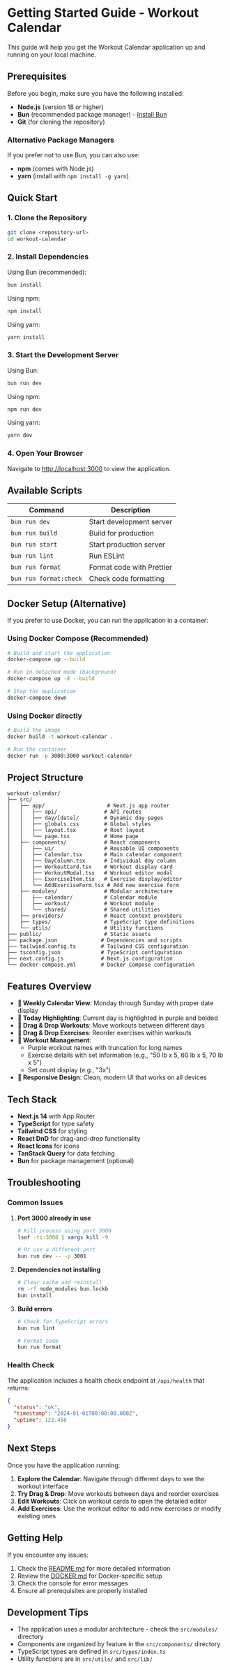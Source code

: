 # Getting Started Guide - Workout Calendar

This guide will help you get the Workout Calendar application up and running on your local machine.

## Prerequisites

Before you begin, make sure you have the following installed:

- **Node.js** (version 18 or higher)
- **Bun** (recommended package manager) - [Install Bun](https://bun.sh/docs/installation)
- **Git** (for cloning the repository)

### Alternative Package Managers

If you prefer not to use Bun, you can also use:
- **npm** (comes with Node.js)
- **yarn** (install with `npm install -g yarn`)

## Quick Start

### 1. Clone the Repository

```bash
git clone <repository-url>
cd workout-calendar
```

### 2. Install Dependencies

Using Bun (recommended):
```bash
bun install
```

Using npm:
```bash
npm install
```

Using yarn:
```bash
yarn install
```

### 3. Start the Development Server

Using Bun:
```bash
bun run dev
```

Using npm:
```bash
npm run dev
```

Using yarn:
```bash
yarn dev
```

### 4. Open Your Browser

Navigate to [http://localhost:3000](http://localhost:3000) to view the application.

## Available Scripts

| Command | Description |
|---------|-------------|
| `bun run dev` | Start development server |
| `bun run build` | Build for production |
| `bun run start` | Start production server |
| `bun run lint` | Run ESLint |
| `bun run format` | Format code with Prettier |
| `bun run format:check` | Check code formatting |

## Docker Setup (Alternative)

If you prefer to use Docker, you can run the application in a container:

### Using Docker Compose (Recommended)

```bash
# Build and start the application
docker-compose up --build

# Run in detached mode (background)
docker-compose up -d --build

# Stop the application
docker-compose down
```

### Using Docker directly

```bash
# Build the image
docker build -t workout-calendar .

# Run the container
docker run -p 3000:3000 workout-calendar
```

## Project Structure

```
workout-calendar/
├── src/
│   ├── app/                    # Next.js app router
│   │   ├── api/               # API routes
│   │   ├── day/[date]/        # Dynamic day pages
│   │   ├── globals.css        # Global styles
│   │   ├── layout.tsx         # Root layout
│   │   └── page.tsx           # Home page
│   ├── components/            # React components
│   │   ├── ui/                # Reusable UI components
│   │   ├── Calendar.tsx       # Main calendar component
│   │   ├── DayColumn.tsx      # Individual day column
│   │   ├── WorkoutCard.tsx    # Workout display card
│   │   ├── WorkoutModal.tsx   # Workout editor modal
│   │   ├── ExerciseItem.tsx   # Exercise display/editor
│   │   └── AddExerciseForm.tsx # Add new exercise form
│   ├── modules/               # Modular architecture
│   │   ├── calendar/          # Calendar module
│   │   ├── workout/           # Workout module
│   │   └── shared/            # Shared utilities
│   ├── providers/             # React context providers
│   ├── types/                 # TypeScript type definitions
│   └── utils/                 # Utility functions
├── public/                    # Static assets
├── package.json              # Dependencies and scripts
├── tailwind.config.ts        # Tailwind CSS configuration
├── tsconfig.json             # TypeScript configuration
├── next.config.js            # Next.js configuration
└── docker-compose.yml        # Docker Compose configuration
```

## Features Overview

- **📅 Weekly Calendar View**: Monday through Sunday with proper date display
- **🎯 Today Highlighting**: Current day is highlighted in purple and bolded
- **🔄 Drag & Drop Workouts**: Move workouts between different days
- **📝 Drag & Drop Exercises**: Reorder exercises within workouts
- **💪 Workout Management**: 
  - Purple workout names with truncation for long names
  - Exercise details with set information (e.g., "50 lb x 5, 60 lb x 5, 70 lb x 5")
  - Set count display (e.g., "3x")
- **📱 Responsive Design**: Clean, modern UI that works on all devices

## Tech Stack

- **Next.js 14** with App Router
- **TypeScript** for type safety
- **Tailwind CSS** for styling
- **React DnD** for drag-and-drop functionality
- **React Icons** for icons
- **TanStack Query** for data fetching
- **Bun** for package management (optional)

## Troubleshooting

### Common Issues

1. **Port 3000 already in use**
   ```bash
   # Kill process using port 3000
   lsof -ti:3000 | xargs kill -9
   
   # Or use a different port
   bun run dev -- -p 3001
   ```

2. **Dependencies not installing**
   ```bash
   # Clear cache and reinstall
   rm -rf node_modules bun.lockb
   bun install
   ```

3. **Build errors**
   ```bash
   # Check for TypeScript errors
   bun run lint
   
   # Format code
   bun run format
   ```

### Health Check

The application includes a health check endpoint at `/api/health` that returns:
```json
{
  "status": "ok",
  "timestamp": "2024-01-01T00:00:00.000Z",
  "uptime": 123.456
}
```

## Next Steps

Once you have the application running:

1. **Explore the Calendar**: Navigate through different days to see the workout interface
2. **Try Drag & Drop**: Move workouts between days and reorder exercises
3. **Edit Workouts**: Click on workout cards to open the detailed editor
4. **Add Exercises**: Use the workout editor to add new exercises or modify existing ones

## Getting Help

If you encounter any issues:

1. Check the [README.md](./README.md) for more detailed information
2. Review the [DOCKER.md](./DOCKER.md) for Docker-specific setup
3. Check the console for error messages
4. Ensure all prerequisites are properly installed

## Development Tips

- The application uses a modular architecture - check the `src/modules/` directory
- Components are organized by feature in the `src/components/` directory
- TypeScript types are defined in `src/types/index.ts`
- Utility functions are in `src/utils/` and `src/lib/`
